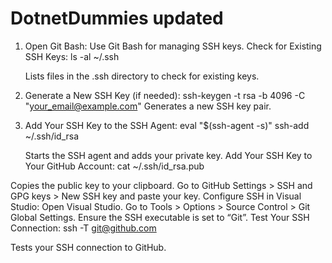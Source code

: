 # DotnetDummies updated
1. Open Git Bash:
    Use Git Bash for managing SSH keys.
    Check for Existing SSH Keys:
    ls -al ~/.ssh

    Lists files in the .ssh directory to check for existing keys.
2. Generate a New SSH Key (if needed):
    ssh-keygen -t rsa -b 4096 -C "your_email@example.com"
    Generates a new SSH key pair.
3. Add Your SSH Key to the SSH Agent:
    eval "$(ssh-agent -s)"
    ssh-add ~/.ssh/id_rsa

    Starts the SSH agent and adds your private key.
Add Your SSH Key to Your GitHub Account:
cat ~/.ssh/id_rsa.pub

Copies the public key to your clipboard.
Go to GitHub Settings > SSH and GPG keys > New SSH key and paste your key.
Configure SSH in Visual Studio:
Open Visual Studio.
Go to Tools > Options > Source Control > Git Global Settings.
Ensure the SSH executable is set to “Git”.
Test Your SSH Connection:
ssh -T git@github.com

Tests your SSH connection to GitHub.